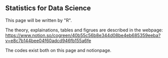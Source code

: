 ## Statistics for Data Science

This page will be written by "R".


The theory, explainations, tables and figrues are described in the webpage: 
  https://www.notion.so/cogreen/40b55c56b8e344d08be4eb685359eeba?v=e8c7b144bee04f60adcd946fb155a6fe

The codes exist both on this page and notionpage. 

